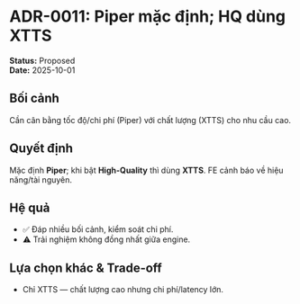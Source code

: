 # ADR-0011: Piper mặc định; HQ dùng XTTS
**Status:** Proposed  
**Date:** 2025-10-01

## Bối cảnh
Cần cân bằng tốc độ/chi phí (Piper) với chất lượng (XTTS) cho nhu cầu cao.

## Quyết định
Mặc định **Piper**; khi bật **High-Quality** thì dùng **XTTS**. FE cảnh báo về hiệu năng/tài nguyên.

## Hệ quả
- ✅ Đáp nhiều bối cảnh, kiểm soát chi phí.
- ⚠️ Trải nghiệm không đồng nhất giữa engine.

## Lựa chọn khác & Trade-off
- Chỉ XTTS — chất lượng cao nhưng chi phí/latency lớn.
